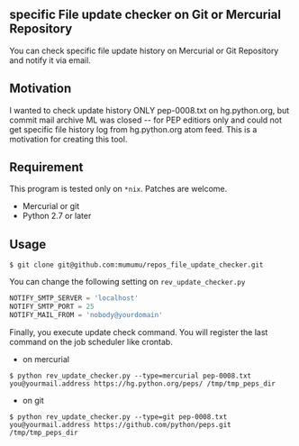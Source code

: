 ## specific File update checker on Git or Mercurial Repository

You can check specific file update history on Mercurial or Git Repository and notify it via email.

## Motivation

I wanted to check update history ONLY pep-0008.txt on hg.python.org, but commit mail archive ML was closed -- for PEP editiors only and could not get specific file history log from hg.python.org atom feed. This is a motivation for creating this tool.

## Requirement

This program is tested only on `*nix`. Patches are welcome.

- Mercurial or git
- Python 2.7 or later

## Usage

```
$ git clone git@github.com:mumumu/repos_file_update_checker.git
```

You can change the following setting on `rev_update_checker.py`

```python
NOTIFY_SMTP_SERVER = 'localhost'
NOTIFY_SMTP_PORT = 25
NOTIFY_MAIL_FROM = 'nobody@yourdomain'
```

Finally, you execute update check command.
You will register the last command on the job scheduler like crontab.

- on mercurial

```
$ python rev_update_checker.py --type=mercurial pep-0008.txt you@yourmail.address https://hg.python.org/peps/ /tmp/tmp_peps_dir
```

- on git

```
$ python rev_update_checker.py --type=git pep-0008.txt you@yourmail.address https://github.com/python/peps.git /tmp/tmp_peps_dir
```
